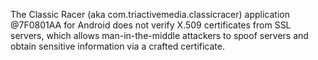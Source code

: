 The Classic Racer (aka com.triactivemedia.classicracer) application @7F0801AA for Android does not verify X.509 certificates from SSL servers, which allows man-in-the-middle attackers to spoof servers and obtain sensitive information via a crafted certificate.